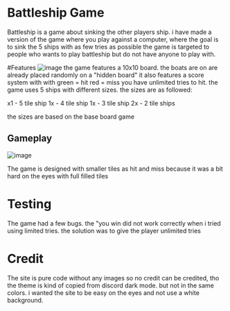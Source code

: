 # Battleship Game
Battleship is a game about sinking the other players ship. i have made a version of the game where you play against a computer, where the goal is to sink the 5 ships with as few tries as possible
the game is targeted to people who wants to play battleship but do not have anyone to play with.

#Features
![image](https://github.com/lamputtha/Battleship/assets/131886359/6bedfd65-bf50-4d2b-9d85-3e6fbd73112a)
the game features a 10x10 board. the boats are on are already placed randomly on a "hidden board"
it also features a score system with with 
green = hit
red = miss
you have unlimited tries to hit. the game uses 5 ships with different sizes. the sizes are as followed:

x1 - 5 tile ship
1x - 4 tile ship
1x - 3 tile ship
2x - 2 tile ships

the sizes are based on the base board game

## Gameplay
![image](https://github.com/lamputtha/Battleship/assets/131886359/770dc926-5513-4427-ae32-f810bd866194)

The game is designed with smaller tiles as hit and miss because it was a bit hard on the eyes with full filled tiles

# Testing
The game had a few bugs. the "you win did not work correctly when i tried using limited tries. the solution was to give the player unlimited tries

# Credit
The site is pure code without any images so no credit can be credited, tho the theme is kind of copied from discord dark mode. but not in the same colors. i wanted the site to be easy on the eyes and not use a white background.
